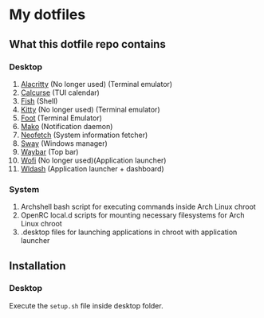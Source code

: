 # My dotfiles
## What this dotfile repo contains
### Desktop
1. [Alacritty](https://github.com/alacritty/alacritty) (No longer used) (Terminal emulator)
2. [Calcurse](https://github.com/lfos/calcurse) (TUI calendar)
3. [Fish](https://github.com/fish-shell/fish-shell) (Shell)
4. [Kitty](https://github.com/kovidgoyal/kitty) (No longer used) (Terminal emulator)
5. [Foot](https://codeberg.org/dnkl/foot/) (Terminal Emulator)
5. [Mako](https://github.com/emersion/mako) (Notification daemon)
6. [Neofetch](https://github.com/dylanaraps/neofetch) (System information fetcher)
7. [Sway](https://github.com/swaywm/sway) (Windows manager)
8. [Waybar](https://github.com/Alexays/Waybar) (Top bar)
9. [Wofi](https://hg.sr.ht/~scoopta/wofi) (No longer used)(Application launcher)
10. [Wldash](https://github.com/kennylevinsen/wldash) (Application launcher + dashboard)


### System
1. Archshell bash script for executing commands inside Arch Linux chroot
2. OpenRC local.d scripts for mounting necessary filesystems for Arch Linux chroot
3. .desktop files for launching applications in chroot with application launcher

## Installation
### Desktop
Execute the ```setup.sh``` file inside desktop folder.
